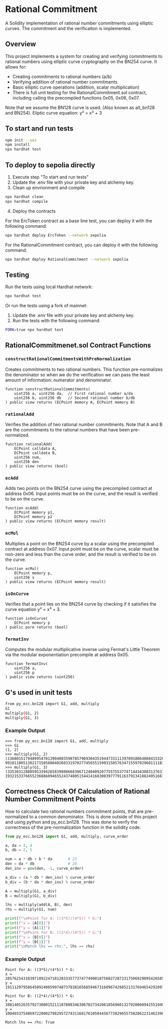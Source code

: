 # Rational Commitment

A Solidity implementation of rational number commitments using elliptic curves. The commitment and the verificaiton is implemented.

## Overview

This project implements a system for creating and verifying commitments to rational numbers using elliptic curve cryptography on the BN254 curve. It allows for:
- Creating commitments to rational numbers (a/b)
- Verifying addition of rational number commitments
- Basic elliptic curve operations (addition, scalar multiplication)
- There is full unit testing for the RationalCommitment.sol contract, including calling the precompiled functions 0x05, 0x06, 0x07.

Note that we assume the BN128 curve is used. (Also known as alt_bn128 and BN254).
Eliptic curve equation: y² = x³ + 3


## To start and run tests

```bash 
npm init --yes
npm install
npx hardhat test
```

## To deploy to sepolia directly

1. Execute step "To start and run tests"
2. Update the .env file with your private key and alchemy key.
3. Clean up envrionment and compile
```bash
npx hardhat clean
npx hardhat compile
```
4. Deploy the contracts

For the ErcToken contract as a base line test, you can deploy it with the following command:

```bash
npx hardhat deploy ErcToken --network sepolia
```

For the RationalCommitment contract, you can deploy it with the following command:
```bash
npx hardhat deploy RationalCommitment --network sepolia
```

## Testing

Run the tests using local Hardhat network:
```bash
npx hardhat test
```

Or run the tests using a fork of mainnet:
1. Update the .env file with your private key and alchemy key.
2. Run the tests with the following command:
```bash
FORK=true npx hardhat test
```

## RationalCommitmenet.sol Contract Functions

### `constructRationalCommitmentsWithPreNormalization`
Creates commitments to two rational numbers. This function pre-normalizes the denominator so when we do the verification we can pass the least amount of information: numerator and denominator.
```solidity
function constructRationalCommitments(
    uint256 a, uint256 da,  // First rational number a/da
    uint256 b, uint256 db   // Second rational number b/db
) public view returns (ECPoint memory A, ECPoint memory B)
```

### `rationalAdd`
Verifies the addition of two rational number commitments. Note that A and B are the commitments to the rational numbers that have been pre-normalized.
```solidity
function rationalAdd(
    ECPoint calldata A,
    ECPoint calldata B,
    uint256 num,
    uint256 den
) public view returns (bool)
```

### `ecAdd`
Adds two points on the BN254 curve using the precompiled contract at address 0x06.
Input points must be on the curve, and the result is verified to be on the curve.
```solidity
function ecAdd(
    ECPoint memory p1,
    ECPoint memory p2
) public view returns (ECPoint memory result)
```

### `ecMul`
Multiplies a point on the BN254 curve by a scalar using the precompiled contract at address 0x07.
Input point must be on the curve, scalar must be non-zero and less than the curve order, and the result is verified to be on the curve.
```solidity
function ecMul(
    ECPoint memory p,
    uint256 s
) public view returns (ECPoint memory result)
```

### `isOnCurve`
Verifies that a point lies on the BN254 curve by checking if it satisfies the curve equation y² = x³ + 3.
```solidity
function isOnCurve(
    ECPoint memory p
) public pure returns (bool)
```

### `fermatInv`
Computes the modular multiplicative inverse using Fermat's Little Theorem via the modular exponentiation precompile at address 0x05.

```solidity
function fermatInv(
    uint256 a,
    uint256 p
) public view returns (uint256)
```

## G's used in unit tests

```bash
from py_ecc.bn128 import G1, add, multiply
G1
multiply(G1, 2)
multiply(G1, 3)
```

### Example Output
```
>>> from py_ecc.bn128 import G1, add, multiply
>>> G1
(1, 2)
>>> multiply(G1, 2)
(1368015179489954701390400359078579693043519447331113978918064868415326638035, 9918110051302171585080402603319702774565515993150576347155970296011118125764)
>>> multiply(G1, 3)
(3353031288059533942658390886683067124040920775575537747144343083137631628272, 19321533766552368860946552437480515441416830039777911637913418824951667761761)
```


## Correctness Check Of Calculation of Rational Number Commitment Points

How to calculate two rational numbers commitment points, that are pre-normalized to a common denominator. This is done outside of this project and using python and py_ecc.bn128. This was done to verify the correctness of the pre-normalization function in the solidity code.

```python
from py_ecc.bn128 import G1, add, multiply, curve_order

a, da = 3, 4
b, db = 2, 5

num = a * db + b * da       # 23
den = da * db               # 20
den_inv = pow(den, -1, curve_order)

a_div = (a * db * den_inv) % curve_order
b_div = (b * da * den_inv) % curve_order

A = multiply(G1, a_div)
B = multiply(G1, b_div)

lhs = multiply(add(A, B), den)
rhs = multiply(G1, num)

print(f"\nPoint for A: ((3*5)/(4*5)) * G:")
print(f"x = {A[0]}")
print(f"y = {A[1]}")
print(f"\nPoint for B: ((2*4)/(4*5)) * G:")
print(f"x = {B[0]}")
print(f"y = {B[1]}")
print("\nMatch lhs == rhs:", lhs == rhs)
```

### Example Output
```
Point for A: ((3*5)/(4*5)) * G:
x = 2857625431839718922471812833357737477490018756027287331750692909542658596388
y = 1911129795864509240059974873783816568594673160967429852131769465429209708149

Point for B: ((2*4)/(4*5)) * G:
x = 388140526357927308015211187808346386702734206185696013279200609425519407903
y = 1004033754869722800279829572743116817610584456773029655758286223146239644383

Match lhs == rhs: True
```
